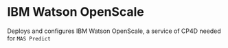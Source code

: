 IBM Watson OpenScale
===============================================================================
Deploys and configures IBM Watson OpenScale, a service of CP4D needed for `MAS Predict`

